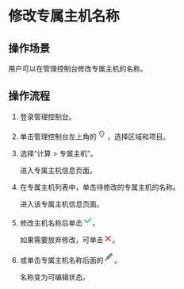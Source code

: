# 修改专属主机名称<a name="deh_01_0018"></a>

## 操作场景<a name="section3231056202810"></a>

用户可以在管理控制台修改专属主机的名称。

## 操作流程<a name="section537104621190"></a>

1.  登录管理控制台。
2.  单击管理控制台左上角的![](figures/icon-region.png)，选择区域和项目。
3.  选择“计算 \> 专属主机”。

    进入专属主机信息页面。

4.  在专属主机列表中，单击待修改的专属主机的名称。

    进入该专属主机信息页面。

5.  修改主机名称后单击![](figures/icon-check.png)。

    如果需要放弃修改，可单击![](figures/icon-donotmodify.png)。

6.  或单击专属主机名称后面的![](figures/icon-penned.png)。

    名称变为可编辑状态。



